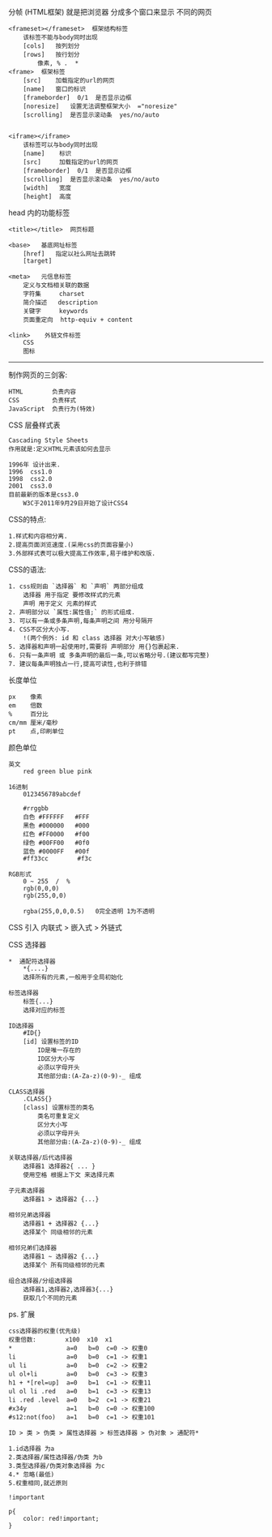 
分帧  (HTML框架)
    就是把浏览器 分成多个窗口来显示 不同的网页

    <frameset></frameset>  框架结构标签
        该标签不能与body同时出现 
        [cols]   按列划分
        [rows]   按行划分
            像素, % .  *
    <frame>  框架标签
        [src]    加载指定的url的网页
        [name]   窗口的标识
        [frameborder]  0/1  是否显示边框
        [noresize]   设置无法调整框架大小  ="noresize"
        [scrolling]  是否显示滚动条  yes/no/auto


    <iframe></iframe>
        该标签可以与body同时出现
        [name]    标识
        [src]     加载指定的url的网页
        [frameborder]  0/1  是否显示边框
        [scrolling]  是否显示滚动条  yes/no/auto
        [width]   宽度
        [height]  高度

head 内的功能标签
    
    <title></title>  网页标题

    <base>   基底网址标签
        [href]   指定以社么网址去跳转
        [target] 
    
    <meta>   元信息标签
        定义与文档相关联的数据
        字符集     charset
        简介描述   description
        关键字     keywords
        页面重定向  http-equiv + content
    
    <link>    外链文件标签
        CSS
        图标


----------------------------------



制作网页的三剑客:

    HTML        负责内容
    CSS         负责样式
    JavaScript  负责行为(特效)


CSS 层叠样式表

    Cascading Style Sheets
    作用就是:定义HTML元素该如何去显示

    1996年 设计出来.
    1996  css1.0
    1998  css2.0
    2001  css3.0
    目前最新的版本是css3.0
        W3C于2011年9月29日开始了设计CSS4

CSS的特点:

    1.样式和内容相分离.
    2.提高页面浏览速度.(采用css的页面容量小)
    3.外部样式表可以极大提高工作效率,易于维护和改版.


CSS的语法:

    1. css规则由 `选择器` 和 `声明` 两部分组成
        选择器 用于指定 要修改样式的元素
        声明 用于定义 元素的样式
    2. 声明部分以 `属性:属性值;` 的形式组成.
    3. 可以有一条或多条声明,每条声明之间 用分号隔开
    4. CSS不区分大小写.
        !(两个例外: id 和 class 选择器 对大小写敏感)
    5. 选择器和声明一起使用时,需要将 声明部分 用{}包裹起来.
    6. 只有一条声明 或 多条声明的最后一条,可以省略分号.(建议都写完整)
    7. 建议每条声明独占一行,提高可读性,也利于排错


长度单位

    px    像素
    em    倍数
    %     百分比
    cm/mm 厘米/毫秒
    pt    点,印刷单位

颜色单位

    英文
        red green blue pink

    16进制
        0123456789abcdef

        #rrggbb
        白色 #FFFFFF   #FFF
        黑色 #000000   #000
        红色 #FF0000   #f00
        绿色 #00FF00   #0f0
        蓝色 #0000FF   #00f
        #ff33cc        #f3c

    RGB形式 
        0 ~ 255  /  %
        rgb(0,0,0)
        rgb(255,0,0)

        rgba(255,0,0,0.5)   0完全透明 1为不透明



CSS 引入
    内联式  >  嵌入式  > 外链式



CSS 选择器
    
    *  通配符选择器
        *{....}
        选择所有的元素,一般用于全局初始化

    标签选择器
        标签{...}
        选择对应的标签

    ID选择器
        #ID{}
        [id] 设置标签的ID
            ID是唯一存在的
            ID区分大小写
            必须以字母开头
            其他部分由:(A-Za-z)(0-9)-_ 组成

    CLASS选择器
        .CLASS{}
        [class] 设置标签的类名
            类名可重复定义
            区分大小写
            必须以字母开头
            其他部分由:(A-Za-z)(0-9)-_ 组成
    
    关联选择器/后代选择器
        选择器1 选择器2{ ... }
        使用空格 根据上下文 来选择元素
    
    子元素选择器
        选择器1 > 选择器2 {...}
    
    相邻兄弟选择器
        选择器1 + 选择器2 {...}
        选择某个 同级相邻的元素

    相邻兄弟们选择器
        选择器1 ~ 选择器2 {...}
        选择某个 所有同级相邻的元素
    
    组合选择器/分组选择器
        选择器1,选择器2,选择器3{...}
        获取几个不同的元素






ps. 扩展

    css选择器的权重(优先级)
    权重倍数:        x100  x10  x1
    *               a=0   b=0  c=0 -> 权重0
    li              a=0   b=0  c=1 -> 权重1
    ul li           a=0   b=0  c=2 -> 权重2
    ul ol+li        a=0   b=0  c=3 -> 权重3
    h1 + *[rel=up]  a=0   b=1  c=1 -> 权重11
    ul ol li .red   a=0   b=1  c=3 -> 权重13
    li .red .level  a=0   b=2  c=1 -> 权重21
    #x34y           a=1   b=0  c=0 -> 权重100
    #s12:not(foo)   a=1   b=0  c=1 -> 权重101

    ID > 类 > 伪类 > 属性选择器 > 标签选择器 > 伪对象 > 通配符*

    1.id选择器 为a
    2.类选择器/属性选择器/伪类 为b
    3.类型选择器/伪类对象选择器 为c
    4.* 忽略(最低)
    5.权重相同,就近原则

    !important

    p{
        color: red!important;
    }

